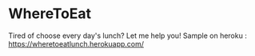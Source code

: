 # WhereToEat
Tired of choose every day's lunch? Let me help you!
Sample on heroku : https://wheretoeatlunch.herokuapp.com/